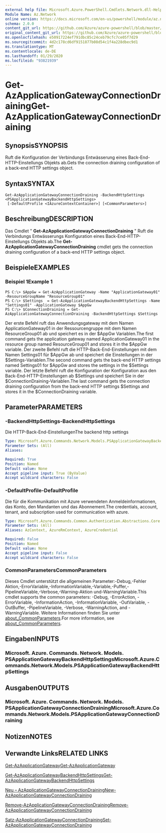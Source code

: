 ```yaml
---
external help file: Microsoft.Azure.PowerShell.Cmdlets.Network.dll-Help.xml
Module Name: Az.Network
online version: https://docs.microsoft.com/en-us/powershell/module/az.network/get-azapplicationgatewayconnectiondraining
schema: 2.0.0
content_git_url: https://github.com/Azure/azure-powershell/blob/master/src/Network/Network/help/Get-AzApplicationGatewayConnectionDraining.md
original_content_git_url: https://github.com/Azure/azure-powershell/blob/master/src/Network/Network/help/Get-AzApplicationGatewayConnectionDraining.md
ms.openlocfilehash: e50917224ef791dbc85c24ceb79cfc7ce05f7d29
ms.sourcegitcommit: 4d2c178cd6df9151877b08d54c1f4a228dbec9d1
ms.translationtype: MT
ms.contentlocale: de-DE
ms.lasthandoff: 01/29/2020
ms.locfileid: "93821939"
---
```

# <span data-ttu-id="6c55f-101">Get-AzApplicationGatewayConnectionDraining</span><span class="sxs-lookup"><span data-stu-id="6c55f-101">Get-AzApplicationGatewayConnectionDraining</span></span>

## <span data-ttu-id="6c55f-102">Synopsis</span><span class="sxs-lookup"><span data-stu-id="6c55f-102">SYNOPSIS</span></span>
<span data-ttu-id="6c55f-103">Ruft die Konfiguration der Verbindungs Entwässerung eines Back-End-HTTP-Einstellungs Objekts ab.</span><span class="sxs-lookup"><span data-stu-id="6c55f-103">Gets the connection draining configuration of a back-end HTTP settings object.</span></span>

## <span data-ttu-id="6c55f-104">Syntax</span><span class="sxs-lookup"><span data-stu-id="6c55f-104">SYNTAX</span></span>

```
Get-AzApplicationGatewayConnectionDraining -BackendHttpSettings <PSApplicationGatewayBackendHttpSettings>
 [-DefaultProfile <IAzureContextContainer>] [<CommonParameters>]
```

## <span data-ttu-id="6c55f-105">Beschreibung</span><span class="sxs-lookup"><span data-stu-id="6c55f-105">DESCRIPTION</span></span>
<span data-ttu-id="6c55f-106">Das Cmdlet " **Get-AzApplicationGatewayConnectionDraining** " Ruft die Verbindungs Entwässerungs Konfiguration eines Back-End-HTTP-Einstellungs Objekts ab.</span><span class="sxs-lookup"><span data-stu-id="6c55f-106">The **Get-AzApplicationGatewayConnectionDraining** cmdlet gets the connection draining configuration of a back-end HTTP settings object.</span></span>

## <span data-ttu-id="6c55f-107">Beispiele</span><span class="sxs-lookup"><span data-stu-id="6c55f-107">EXAMPLES</span></span>

### <span data-ttu-id="6c55f-108">Beispiel 1</span><span class="sxs-lookup"><span data-stu-id="6c55f-108">Example 1</span></span>
```
PS C:\> $AppGw = Get-AzApplicationGateway -Name "ApplicationGateway01" -ResourceGroupName "ResourceGroup01"
PS C:\> $Settings  = Get-AzApplicationGatewayBackendHttpSettings -Name "Settings01" -ApplicationGateway $AppGw
PS C:\> $ConnectionDraining = Get-AzApplicationGatewayConnectionDraining -BackendHttpSettings $Settings
```

<span data-ttu-id="6c55f-109">Der erste Befehl ruft das Anwendungsgateway mit dem Namen ApplicationGateway01 in der Ressourcengruppe mit dem Namen ResourceGroup01 ab und speichert es in der $AppGw Variablen.</span><span class="sxs-lookup"><span data-stu-id="6c55f-109">The first command gets the application gateway named ApplicationGateway01 in the resource group named ResourceGroup01 and stores it in the $AppGw variable.</span></span>
<span data-ttu-id="6c55f-110">Der zweite Befehl ruft die HTTP-Back-End-Einstellungen mit dem Namen Settings01 für $AppGw ab und speichert die Einstellungen in der $Settings-Variablen.</span><span class="sxs-lookup"><span data-stu-id="6c55f-110">The second command gets the back-end HTTP settings named Settings01 for $AppGw and stores the settings in the $Settings variable.</span></span>
<span data-ttu-id="6c55f-111">Der letzte Befehl ruft die Konfiguration der Konfiguration aus den Back-End-HTTP-Einstellungen ab $Settings und speichert Sie in der $ConnectionDraining-Variablen.</span><span class="sxs-lookup"><span data-stu-id="6c55f-111">The last command gets the connection draining configuration from the back-end HTTP settings $Settings and stores it in the $ConnectionDraining variable.</span></span>

## <span data-ttu-id="6c55f-112">Parameter</span><span class="sxs-lookup"><span data-stu-id="6c55f-112">PARAMETERS</span></span>

### <span data-ttu-id="6c55f-113">-BackendHttpSettings</span><span class="sxs-lookup"><span data-stu-id="6c55f-113">-BackendHttpSettings</span></span>
<span data-ttu-id="6c55f-114">Die HTTP-Back-End-Einstellungen</span><span class="sxs-lookup"><span data-stu-id="6c55f-114">The backend http settings</span></span>

```yaml
Type: Microsoft.Azure.Commands.Network.Models.PSApplicationGatewayBackendHttpSettings
Parameter Sets: (All)
Aliases:

Required: True
Position: Named
Default value: None
Accept pipeline input: True (ByValue)
Accept wildcard characters: False
```

### <span data-ttu-id="6c55f-115">-DefaultProfile</span><span class="sxs-lookup"><span data-stu-id="6c55f-115">-DefaultProfile</span></span>
<span data-ttu-id="6c55f-116">Die für die Kommunikation mit Azure verwendeten Anmeldeinformationen, das Konto, den Mandanten und das Abonnement.</span><span class="sxs-lookup"><span data-stu-id="6c55f-116">The credentials, account, tenant, and subscription used for communication with azure.</span></span>

```yaml
Type: Microsoft.Azure.Commands.Common.Authentication.Abstractions.Core.IAzureContextContainer
Parameter Sets: (All)
Aliases: AzContext, AzureRmContext, AzureCredential

Required: False
Position: Named
Default value: None
Accept pipeline input: False
Accept wildcard characters: False
```

### <span data-ttu-id="6c55f-117">CommonParameters</span><span class="sxs-lookup"><span data-stu-id="6c55f-117">CommonParameters</span></span>
<span data-ttu-id="6c55f-118">Dieses Cmdlet unterstützt die allgemeinen Parameter:-Debug,-Fehler Aktion,-ErrorVariable,-InformationVariable,-Variable,-Puffer,-PipelineVariable,-Verbose,-Warning-Aktion und-WarningVariable.</span><span class="sxs-lookup"><span data-stu-id="6c55f-118">This cmdlet supports the common parameters: -Debug, -ErrorAction, -ErrorVariable, -InformationAction, -InformationVariable, -OutVariable, -OutBuffer, -PipelineVariable, -Verbose, -WarningAction, and -WarningVariable.</span></span> <span data-ttu-id="6c55f-119">Weitere Informationen finden Sie unter [about_CommonParameters](https://go.microsoft.com/fwlink/?LinkID=113216).</span><span class="sxs-lookup"><span data-stu-id="6c55f-119">For more information, see [about_CommonParameters](https://go.microsoft.com/fwlink/?LinkID=113216).</span></span>

## <span data-ttu-id="6c55f-120">Eingaben</span><span class="sxs-lookup"><span data-stu-id="6c55f-120">INPUTS</span></span>

### <span data-ttu-id="6c55f-121">Microsoft. Azure. Commands. Network. Models. PSApplicationGatewayBackendHttpSettings</span><span class="sxs-lookup"><span data-stu-id="6c55f-121">Microsoft.Azure.Commands.Network.Models.PSApplicationGatewayBackendHttpSettings</span></span>

## <span data-ttu-id="6c55f-122">Ausgaben</span><span class="sxs-lookup"><span data-stu-id="6c55f-122">OUTPUTS</span></span>

### <span data-ttu-id="6c55f-123">Microsoft. Azure. Commands. Network. Models. PSApplicationGatewayConnectionDraining</span><span class="sxs-lookup"><span data-stu-id="6c55f-123">Microsoft.Azure.Commands.Network.Models.PSApplicationGatewayConnectionDraining</span></span>

## <span data-ttu-id="6c55f-124">Notizen</span><span class="sxs-lookup"><span data-stu-id="6c55f-124">NOTES</span></span>

## <span data-ttu-id="6c55f-125">Verwandte Links</span><span class="sxs-lookup"><span data-stu-id="6c55f-125">RELATED LINKS</span></span>

[<span data-ttu-id="6c55f-126">Get-AzApplicationGateway</span><span class="sxs-lookup"><span data-stu-id="6c55f-126">Get-AzApplicationGateway</span></span>](./Get-AzApplicationGateway.md)

[<span data-ttu-id="6c55f-127">Get-AzApplicationGatewayBackendHttpSettings</span><span class="sxs-lookup"><span data-stu-id="6c55f-127">Get-AzApplicationGatewayBackendHttpSettings</span></span>](./Get-AzApplicationGatewayBackendHttpSettings.md)

[<span data-ttu-id="6c55f-128">Neu – AzApplicationGatewayConnectionDraining</span><span class="sxs-lookup"><span data-stu-id="6c55f-128">New-AzApplicationGatewayConnectionDraining</span></span>](./New-AzApplicationGatewayConnectionDraining.md)

[<span data-ttu-id="6c55f-129">Remove-AzApplicationGatewayConnectionDraining</span><span class="sxs-lookup"><span data-stu-id="6c55f-129">Remove-AzApplicationGatewayConnectionDraining</span></span>](./Remove-AzApplicationGatewayConnectionDraining.md)

[<span data-ttu-id="6c55f-130">Satz-AzApplicationGatewayConnectionDraining</span><span class="sxs-lookup"><span data-stu-id="6c55f-130">Set-AzApplicationGatewayConnectionDraining</span></span>](./Set-AzApplicationGatewayConnectionDraining.md)
